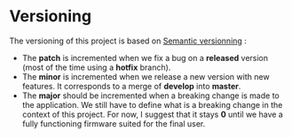 # Versioning
The versioning of this project is based on [Semantic versionning](https://semver.org/) :

 - The **patch** is incremented when we fix a bug on a **released** version (most of the time using a **hotfix** branch).
 - The **minor** is incremented when we release a new version with new features. It corresponds to a merge of **develop** into **master**.
 - The **major** should be incremented when a breaking change is made to the application. We still have to define what is a breaking change in the context of this project. For now, I suggest that it stays **0** until we have a fully functioning firmware suited for the final user.